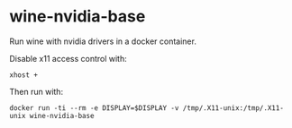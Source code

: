 # wine-nvidia-base
Run wine with nvidia drivers in a docker container.

Disable x11 access control with:

    xhost +

Then run with:

    docker run -ti --rm -e DISPLAY=$DISPLAY -v /tmp/.X11-unix:/tmp/.X11-unix wine-nvidia-base
